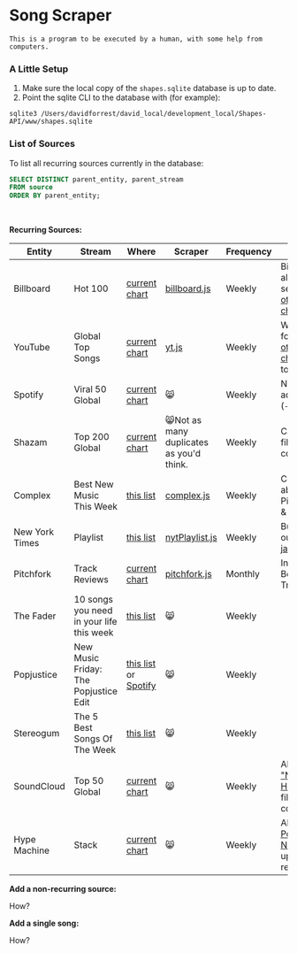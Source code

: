 # Song Scraper

`This is a program to be executed by a human, with some help from computers.`  


### A Little Setup
1. Make sure the local copy of the `shapes.sqlite` database is up to date.
1. Point the sqlite CLI to the database with (for example):
```
sqlite3 /Users/davidforrest/david_local/development_local/Shapes-API/www/shapes.sqlite
```

### List of Sources

To list all recurring sources currently in the database:
```sql
SELECT DISTINCT parent_entity, parent_stream
FROM source
ORDER BY parent_entity;
```
<br>

**Recurring Sources:**  

|Entity|Stream|Where|Scraper|Frequency|Notes|
|---|---|---|---|---|---|
|Billboard|Hot 100|[current chart](https://www.billboard.com/charts/hot-100)|[billboard.js](https://github.com/davidforrest/Song-Scraper/blob/master/billboard.js)|Weekly|Billboard also has several [other charts](https://www.billboard.com/charts#id-chart-category-overallpopularity)|
|YouTube|Global Top Songs|[current chart](https://charts.youtube.com/charts/TopSongs/global)|[yt.js](https://github.com/davidforrest/Song-Scraper/blob/master/yt.js)|Weekly|Works for YT's [other charts](https://charts.youtube.com/) too|
|Spotify|Viral 50 Global|[current chart](https://spotifycharts.com/viral/global/weekly)|😸|Weekly|New additions (`-`)|
|Shazam|Top 200 Global|[current chart](https://www.shazam.com/charts/top-200/world)|😸Not as many duplicates as you'd think. |Weekly|Can also filter by country|
|Complex|Best New Music This Week|[this list](https://www.complex.com/music/cat/lists)|[complex.js](https://github.com/davidforrest/Song-Scraper/blob/master/complex.js)|Weekly|Complex absorbed Pigeons & Planes|
|New York Times|Playlist|[this list](https://www.nytimes.com/column/playlist)|[nytPlaylist.js](https://github.com/davidforrest/Song-Scraper/blob/master/nytPlaylist.js)|Weekly|But weed out [the jazz](https://github.com/davidforrest/devJournal/blob/main/2020-05-12-1-new-music-tuesday.md#the-new-york-times-playlist)|
|Pitchfork|Track Reviews|[current chart](https://pitchfork.com/reviews/tracks/)|[pitchfork.js](https://github.com/davidforrest/Song-Scraper/blob/master/pitchfork.js)|Monthly|Includes Best New Tracks|
|The Fader|10 songs you need in your life this week|[this list](https://www.thefader.com/search?query=10+songs+you+need+in+your+life+this+week)|😸|Weekly||
|Popjustice|New Music Friday: The Popjustice Edit|[this list](https://www.popjustice.com/?s=New+Music) or [Spotify](https://open.spotify.com/playlist/5s7cNVeGfehrRfCatNN43P)|😸|Weekly||
|Stereogum|The 5 Best Songs Of The Week|[this list](https://www.stereogum.com/category/franchises/the-5-best-songs-of-the-week/)|😸|Weekly||
|SoundCloud|Top 50 Global|[current chart](https://soundcloud.com/charts/top?genre=all-music&country=all-countries)|😸|Weekly|Also ["New & Hot"](https://soundcloud.com/charts/new?genre=all-music&country=all-countries) and filter by country|
|Hype Machine|Stack|[current chart](https://hypem.com/stack)|😸|Weekly|Also [Popular Now](https://hypem.com/popular) updated realtime|



**Add a non-recurring source:**

How?

**Add a single song:**

How?
